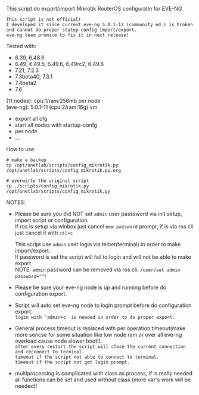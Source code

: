 This script do export/import Mikrotik RouterOS configuratin for EVE-NG   

```
This script is not official!
I developed it since current eve-ng 5.0.1-13 (community ed.) is broken and cannot do proper statup-config import/export.
eve-ng team promice to fix it in next release!
```

Tested with:   

- 6.39, 6.48.6
- 6.49, 6.49.5, 6.49.6, 6.49rc2, 6.49.6  
- 7.21, 7.2.3
- 7.3beta40, 7.3.1
- 7.4beta2
- 7.6

(11 nodes): cpu:1/ram:256mb per node   
(eve-ng): 5.0.1-11 (cpu:2/ram:16g) vm  

- export all cfg
- start all nodes with startup-confg
- per node
- ...

How to use:

```
# make a backup
cp /opt/unetlab/scripts/config_mikrotik.py /opt/unetlab/scripts/config_mikrotik.py.org

# overwirte the original script
cp ./scripts/config_mikrotik.py /opt/unetlab/scripts/config_mikrotik.py
```

NOTES: 
- Please be sure you did NOT set `admin` user passsword via init setup, import script or configuration.  
  If ros is setup via winbox just cancel `new password` prompt, if is via ros cli just cancel it with `ctl+c`  
  
  This script use `admin` user login via telnet(terminal) in order to make import/export .  
  If password is set the script will fail to login and will not be able to make export  
  NOTE: `admin` password can be removed via ros cli: `/user/set admin password=""`!  

- Please be sure your eve-ng node is up and running before do configuration export.   
- Script will auto set eve-ng node to login prompt before do configuration export.   
  `login with 'admin+c' is needed in order to do proper export.  `
- General process timeout is replaced with per operation timeout(make more sencse for some situation like low node ram or over all eve-ng overload cause node slower boot!).  
  `after every restart the script will close the current connection and reconnect to terminal.`  
  `timeout if the script not able to connect to terminal.`  
  `timeout if the script not get login prompt.`  
- multiprocessing is complicated with class as process, if is really needed all functions can be set and used without class (more var's work will be needed)!  

